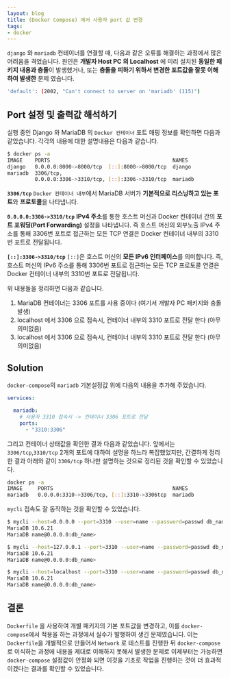 ```yaml
---
layout: blog
title: (Docker Compose) 에서 사용자 port 값 변경
tags:
- docker
---
```


`django` 와 `mariadb` 컨테이너를 연결할 때, 다음과 같은 오류를 해결하는 과정에서 많은 어려움을 격었습니다. 원인은 **개발자 Host PC 의 Localhost** 에 미리 설치된 **동일한 패키지 내용과 충돌**이 발생했거나, 또는 **충돌을 피하기 위하서 변경한 포트값을 잘못 이해하여 발생한** 문제 였습니다.
```bash
'default': (2002, "Can't connect to server on 'mariadb' (115)") 
```

## Port 설정 및 출력값 해석하기
실행 중인 Django 와 MariaDB 의 `Docker 컨테이너` 포트 매핑 정보를 확인하면 다음과 같았습니다. 각각의 내용에 대한 설명내용은 다음과 같습니다.
```bash
$ docker ps -a
IMAGE    PORTS                                        NAMES
django   0.0.0.0:8000->8000/tcp  [::]:8000->8000/tcp  django
mariadb  3306/tcp,           
         0.0.0.0:3306->3310/tcp, [::]:3306->3310/tcp  mariadb
```

**`3306/tcp`**
`Docker 컨테이너 내부`에서 MariaDB 서버가 **기본적으로 리스닝하고 있는 포트**와 **프로토콜**을 나타냅니다.

**`0.0.0.0:3306->3310/tcp`**
**IPv4 주소**를 통한 호스트 머신과 Docker 컨테이너 간의 **포트 포워딩(Port Forwarding)** 설정을 나타냅니다. 즉 호스트 머신의 외부노출 IPv4 주소를 통해 3306번 포트로 접근하는 모든 TCP 연결은 Docker 컨테이너 내부의 3310번 포트로 전달됩니다.

**`[::]:3306->3310/tcp`**
`[::]`은 호스트 머신의 **모든 IPv6 인터페이스**를 의미합니다. 즉, 호스트 머신의 IPv6 주소를 통해 3306번 포트로 접근하는 모든 TCP 프로토콜 연결은 Docker 컨테이너 내부의 3310번 포트로 전달됩니다.

위 내용들을 정리하면 다음과 같습니다.
1. MariaDB 컨테이너는 3306 포트를 사용 중이다 (여기서 개발자 PC 패키지와 충돌발생)
1. localhost 에서 3306 으로 접속시, 컨테이너 내부의 3310 포트로 전달 한다 (아무 의미없음)
1. localhost 에서 3306 으로 접속시, 컨테이너 내부의 3310 포트로 전달 한다 (아무 의미없음)

## Solution
`docker-compose`의 `mariadb` 기본설정값 위에 다음의 내용을 추가해 주었습니다.
```yml
services:

  mariadb:
    # 사용자 3310 접속시 -> 컨테이너 3306 포트로 전달
    ports:
      - "3310:3306"
```

그리고 컨테이너 상태값을 확인한 결과 다음과 같았습니다. 앞에서는 `3306/tcp`,`3310/tcp` 2개의 포트에 대하여 설명을 하느라 복잡했었지만, 간결하게 정리한 결과 아래와 같이 `3306/tcp` 하나만 설명하는 것으로 정리된 것을 확인할 수 있었습니다.
```bash
docker ps -a
IMAGE     PORTS                                       NAMES
mariadb   0.0.0.0:3310->3306/tcp, [::]:3310->3306tcp  mariadb
```

`mycli` 접속도 잘 동작하는 것을 확인할 수 있었습니다.
```bash
$ mycli --host=0.0.0.0 --port=3310 --user=name --password=passwd db_name
MariaDB 10.6.21
MariaDB name@0.0.0.0:db_name> 

$ mycli --host=127.0.0.1 --port=3310 --user=name --password=passwd db_name
MariaDB 10.6.21
MariaDB name@0.0.0.0:db_name> 

$ mycli --host=localhost --port=3310 --user=name --password=passwd db_name
MariaDB 10.6.21
MariaDB name@0.0.0.0:db_name> 
```

## 결론
`Dockerfile` 을 사용하여 개별 패키지의 기본 포트값을 변경하고, 이를 `docker-compose`에서 적용을 하는 과정에서 실수가 발행하여 생긴 문제였습니다. 이는 `Dockerfile`을 개별적으로 만들어서 `Network` 로 테스트를 진행한 뒤 `docker-compose` 로 이식하는 과정에 내용을 제대로 이해하지 못해서 발생한 문제로 이제부터는 가능하면 `docker-compose` 설정값이 안정화 되면 이것을 기초로 작업을 진행하는 것이 더 효과적이겠다는 결과를 확인할 수 있었습니다.